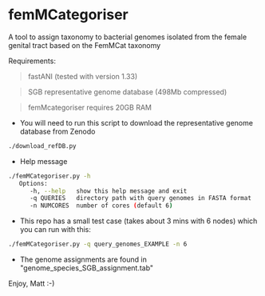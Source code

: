 # femMCategoriser
A tool to assign taxonomy to bacterial genomes isolated from the female genital tract based on the FemMCat taxonomy

Requirements:
>fastANI (tested with version 1.33)

>SGB representative genome database (498Mb compressed)

>femMcategoriser requires 20GB RAM

* You will need to run this script to download the representative genome database from Zenodo
~~~Bash
./download_refDB.py
~~~

* Help message
~~~Bash
./femMCategoriser.py -h
   Options:
      -h, --help   show this help message and exit
      -q QUERIES   directory path with query genomes in FASTA format
      -n NUMCORES  number of cores (default 6)
~~~

* This repo has a small test case (takes about 3 mins with 6 nodes) which you can run with this:

~~~Bash
./femMCategoriser.py -q query_genomes_EXAMPLE -n 6
~~~

* The genome assignments are found in "genome_species_SGB_assignment.tab"

Enjoy, Matt :-)
